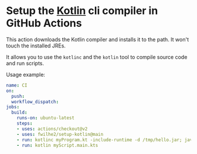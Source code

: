 # Setup the [Kotlin](https://kotlinlang.org/) cli compiler in GitHub Actions

This action downloads the Kotlin compiler and installs it to the path.
It won't touch the installed JREs.

It allows you to use the `kotlinc` and the `kotlin` tool to compile source code and run scripts.

Usage example:

```yml
name: CI
on:
  push:
  workflow_dispatch:
jobs:
  build:
    runs-on: ubuntu-latest
    steps:
    - uses: actions/checkout@v2
    - uses: fwilhe2/setup-kotlin@main
    - run: kotlinc myProgram.kt -include-runtime -d /tmp/hello.jar; java -jar /tmp/hello.jar
    - run: kotlin myScript.main.kts
```
